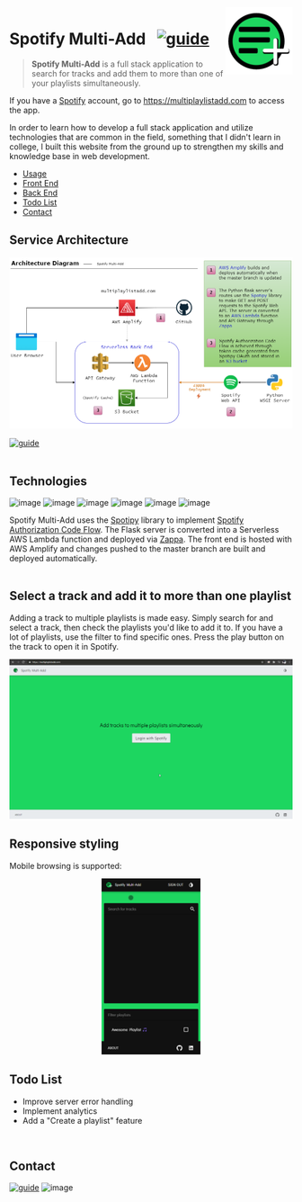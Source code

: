 <img src="front_end/src/assets/appicon.svg" align="right" height="120px" />

# Spotify Multi-Add &nbsp; [![guide](https://img.shields.io/badge/Link-https%3A%2F%2Fmultiplaylistadd.com-blue)](https://multiplaylistadd.com)
> **Spotify Multi-Add** is a full stack application to search for tracks and add them to more than one of your playlists simultaneously.

If you have a [Spotify](https://www.spotify.com/) account, go to https://multiplaylistadd.com to access the app. 

In order to learn how to develop a full stack application and utilize technologies that are common in the field, something that I didn't learn in college, I built this website from the ground up to strengthen my skills and knowledge base in web development.

* [Usage](https://github.com/ntgarrett/Spotify_multi-add#select-a-track-and-add-it-to-more-than-one-playlist)
* [Front End](front_end/README.md) 
* [Back End](back_end/README.md)
* [Todo List](https://github.com/ntgarrett/Spotify_multi-add#todo-list)
* [Contact](https://github.com/ntgarrett/Spotify_multi-add#contact)

## Service Architecture

<img src="demo/ArchitectureDiagram.png">
<br>

[![guide](https://img.shields.io/badge/POSTMAN%20DOCUMENTATION-FF6C37?style=for-the-badge&logo=postman&logoColor=white)](https://documenter.getpostman.com/view/11631692/TW74iQBZ)
<br>
<br>

## Technologies 
![image](https://img.shields.io/badge/Amazon_AWS-232F3E?style=for-the-badge&logo=amazon-aws&logoColor=white)&nbsp;![image](https://img.shields.io/badge/Python-3776AB?style=for-the-badge&logo=python&logoColor=white)&nbsp;![image](https://img.shields.io/badge/Flask-000000?style=for-the-badge&logo=flask&logoColor=white)&nbsp;![image](https://img.shields.io/badge/Spotify-1ED760?&style=for-the-badge&logo=spotify&logoColor=white)&nbsp;![image](https://img.shields.io/badge/React-20232A?style=for-the-badge&logo=react&logoColor=61DAFB)&nbsp;![image](https://img.shields.io/badge/Material--UI-0081CB?style=for-the-badge&logo=material-ui&logoColor=white) 

Spotify Multi-Add uses the [Spotipy](https://spotipy.readthedocs.io/en/2.16.1/) library to implement [Spotify Authorization Code Flow](https://developer.spotify.com/documentation/general/guides/authorization-guide/#authorization-code-flow). The Flask server is converted into a Serverless AWS Lambda function and deployed via [Zappa](https://github.com/Miserlou/Zappa). The front end is hosted with AWS Amplify and changes pushed to the master branch are built and deployed automatically.
<br>
<br>

## Select a track and add it to more than one playlist

Adding a track to multiple playlists is made easy. Simply search for and select a track, then check the playlists you'd like to add it to. If you have a lot of playlists, use the filter to find specific ones. Press the play button on the track to open it in Spotify.

<img src="demo/DesktopDemo.gif">
<br>

## Responsive styling

Mobile browsing is supported:

<p align="center"><img src="demo/MobileDemo.gif" width=35%></p>

## Todo List

* Improve server error handling
* Implement analytics
* Add a "Create a playlist" feature
<br>

## Contact

[![guide](https://img.shields.io/badge/LinkedIn-0077B5?style=for-the-badge&logo=linkedin&logoColor=white)](https://www.linkedin.com/in/ntgarrett/)&nbsp;![image](https://img.shields.io/badge/garrett.nick.96%40gmail.com-EA4335?style=for-the-badge&logo=gmail&logoColor=white) 